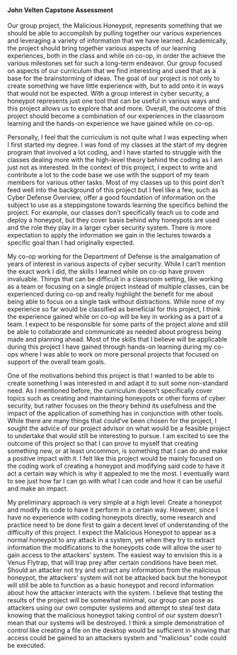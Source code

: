 #### John Velten Capstone Assessment

Our group project, the Malicious Honeypot, represents something that we should be able to accomplish by pulling together our various experiences and leveraging a variety of information that we have learned. Academically, the project should bring together various aspects of our learning experiences, both in the class and while on co-op, in order the achieve the various milestones set for such a long-term endeavor. Our group focused on aspects of our curriculum that we find interesting and used that as a base for the brainstorming of ideas. The goal of our project is not only to create something we have little experience with, but to add onto it in ways that would not be expected. With a group interest in cyber security, a honeypot represents just one tool that can be useful in various ways and this project allows us to explore that and more. Overall, the outcome of this project should become a combination of our experiences in the classroom learning and the hands-on experience we have gained while on co-op.

Personally, I feel that the curriculum is not quite what I was expecting when I first started my degree. I was fond of my classes at the start of my degree program that involved a lot coding, and I have started to struggle with the classes dealing more with the high-level theory behind the coding as I am just not as interested. In the context of this project, I expect to write and contribute a lot to the code base we use with the support of my team members for various other tasks. Most of my classes up to this point don’t feed well into the background of this project but I feel like a few, such as Cyber Defense Overview, offer a good foundation of information on the subject to use as a steppingstone towards learning the specifics behind the project. For example, our classes don’t specifically teach us to code and deploy a honeypot, but they cover basis behind why honeypots are used and the role they play in a larger cyber security system. There is more expectation to apply the information we gain in the lectures towards a specific goal than I had originally expected.

My co-op working for the Department of Defense is the amalgamation of years of interest in various aspects of cyber security. While I can’t mention the exact work I did, the skills I learned while on co-op have proven invaluable. Things that can be difficult in a classroom setting, like working as a team or focusing on a single project instead of multiple classes, can be experienced during co-op and really highlight the benefit for me about being able to focus on a single task without distractions. While none of my experience so far would be classified as beneficial for this project, I think the experience gained while on co-op will be key in working as a part of a team. I expect to be responsible for some parts of the project alone and still be able to collaborate and communicate as needed about progress being made and planning ahead. Most of the skills that I believe will be applicable during this project I have gained through hands-on learning during my co-ops where I was able to work on more personal projects that focused on support of the overall team goals.

One of the motivations behind this project is that I wanted to be able to create something I was interested in and adapt it to suit some non-standard need. As I mentioned before, the curriculum doesn’t specifically cover topics such as creating and maintaining honeypots or other forms of cyber security, but rather focuses on the theory behind its usefulness and the impact of the application of something has in conjunction with other tools. While there are many things that could’ve been chosen for the project, I sought the advice of our project advisor on what would be a feasible project to undertake that would still be interesting to pursue. I am excited to see the outcome of this project so that I can prove to myself that creating something new, or at least uncommon, is something that I can do and make a positive impact with it. I felt like this project would be mainly focused on the coding work of creating a honeypot and modifying said code to have it act a certain way which is why it appealed to me the most. I eventually want to see just how far I can go with what I can code and how it can be useful and make an impact.

My preliminary approach is very simple at a high level: Create a honeypot and modify its code to have it perform in a certain way. However, since I have no experience with coding honeypots directly, some research and practice need to be done first to gain a decent level of understanding of the difficulty of this project. I expect the Malicious Honeypot to appear as a normal honeypot to any attack in a system, yet when they try to extract information the modifications to the honeypots code will allow the user to gain access to the attackers’ system. The easiest way to envision this is a Venus Flytrap, that will trap prey after certain conditions have been met. Should an attacker not try and extract any information from the malicious honeypot, the attackers’ system will not be attacked back but the honeypot will still be able to function as a basic honeypot and record information about how the attacker interacts with the system. I believe that testing the results of the project will be somewhat minimal, our group can pose as attackers using our own computer systems and attempt to steal test data knowing that the malicious honeypot taking control of our system doesn’t mean that our systems will be destroyed. I think a simple demonstration of control like creating a file on the desktop would be sufficient in showing that access could be gained to an attackers system and “malicious” code could be executed.

